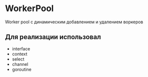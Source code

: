 # WorkerPool
Worker pool с динамическим добавлением и удалением воркеров
## Для реализации использовал
- interface
- context
- select
- channel
- goroutine
